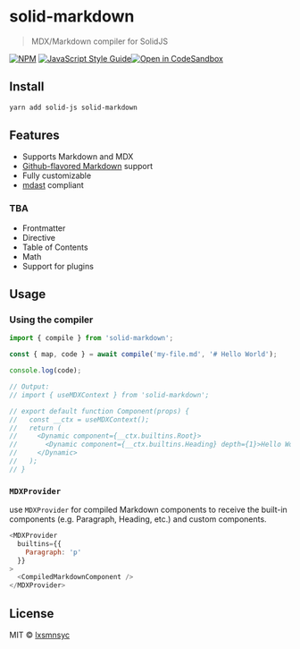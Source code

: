 # solid-markdown

> MDX/Markdown compiler for SolidJS

[![NPM](https://img.shields.io/npm/v/solid-markdown.svg)](https://www.npmjs.com/package/solid-markdown) [![JavaScript Style Guide](https://badgen.net/badge/code%20style/airbnb/ff5a5f?icon=airbnb)](https://github.com/airbnb/javascript)[![Open in CodeSandbox](https://img.shields.io/badge/Open%20in-CodeSandbox-blue?style=flat-square&logo=codesandbox)](https://codesandbox.io/s/github/LXSMNSYC/solid-markdown/tree/main/examples/solid-markdown-demo)

## Install

```bash
yarn add solid-js solid-markdown
```

## Features

- Supports Markdown and MDX
- [Github-flavored Markdown](https://github.github.com/gfm/) support
- Fully customizable
- [mdast](https://github.com/syntax-tree/mdast) compliant

### TBA

- Frontmatter
- Directive
- Table of Contents
- Math
- Support for plugins

## Usage

### Using the compiler

```js
import { compile } from 'solid-markdown';

const { map, code } = await compile('my-file.md', '# Hello World');

console.log(code);

// Output:
// import { useMDXContext } from 'solid-markdown';

// export default function Component(props) {
//   const __ctx = useMDXContext();
//   return (
//     <Dynamic component={__ctx.builtins.Root}>
//       <Dynamic component={__ctx.builtins.Heading} depth={1}>Hello World</Dynamic>
//     </Dynamic>
//   );
// }
```

### `MDXProvider`

use `MDXProvider` for compiled Markdown components to receive the built-in components (e.g. Paragraph, Heading, etc.) and custom components.

```js
<MDXProvider
  builtins={{
    Paragraph: 'p'
  }}
>
  <CompiledMarkdownComponent />
</MDXProvider>
```

## License

MIT © [lxsmnsyc](https://github.com/lxsmnsyc)
